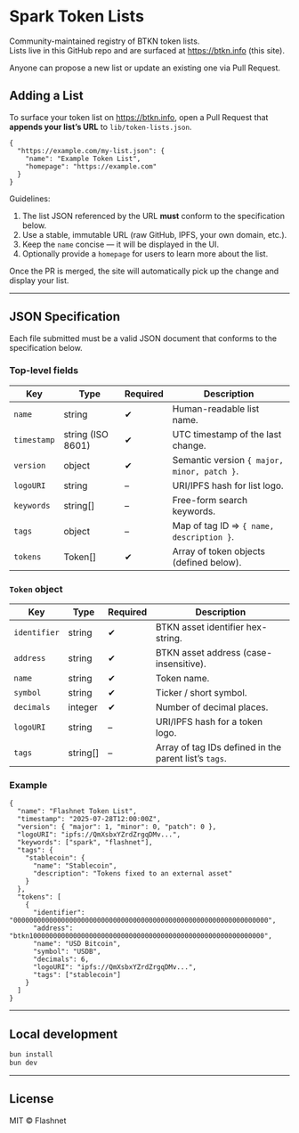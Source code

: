 # Spark Token Lists

Community-maintained registry of BTKN token lists.<br/>
Lists live in this GitHub repo and are surfaced at <https://btkn.info> (this site).

Anyone can propose a new list or update an existing one via Pull Request.

## Adding a List

To surface your token list on <https://btkn.info>, open a Pull Request that **appends your list’s URL** to `lib/token-lists.json`.

```jsonc
{
  "https://example.com/my-list.json": {
    "name": "Example Token List",
    "homepage": "https://example.com"
  }
}
```

Guidelines:

1. The list JSON referenced by the URL **must** conform to the specification below.
2. Use a stable, immutable URL (raw GitHub, IPFS, your own domain, etc.).
3. Keep the `name` concise — it will be displayed in the UI.
4. Optionally provide a `homepage` for users to learn more about the list.

Once the PR is merged, the site will automatically pick up the change and display your list.

---

## JSON Specification

Each file submitted must be a valid JSON document that conforms to the specification below.

### Top-level fields

| Key         | Type              | Required | Description                                 |
| ----------- | ----------------- | -------- | ------------------------------------------- |
| `name`      | string            | ✔︎       | Human-readable list name.                   |
| `timestamp` | string (ISO 8601) | ✔︎       | UTC timestamp of the last change.           |
| `version`   | object            | ✔︎       | Semantic version `{ major, minor, patch }`. |
| `logoURI`   | string            | –        | URI/IPFS hash for list logo.                |
| `keywords`  | string[]          | –        | Free-form search keywords.                  |
| `tags`      | object            | –        | Map of tag ID ⇒ `{ name, description }`.    |
| `tokens`    | Token[]           | ✔︎       | Array of token objects (defined below).     |

### `Token` object

| Key          | Type     | Required | Description                                           |
| ------------ | -------- | -------- | ----------------------------------------------------- |
| `identifier` | string   | ✔︎       | BTKN asset identifier hex-string.                     |
| `address`    | string   | ✔︎       | BTKN asset address (case-insensitive).                |
| `name`       | string   | ✔︎       | Token name.                                           |
| `symbol`     | string   | ✔︎       | Ticker / short symbol.                                |
| `decimals`   | integer  | ✔︎       | Number of decimal places.                             |
| `logoURI`    | string   | –        | URI/IPFS hash for a token logo.                       |
| `tags`       | string[] | –        | Array of tag IDs defined in the parent list’s `tags`. |

### Example

```jsonc
{
  "name": "Flashnet Token List",
  "timestamp": "2025-07-28T12:00:00Z",
  "version": { "major": 1, "minor": 0, "patch": 0 },
  "logoURI": "ipfs://QmXsbxYZrdZrgqDMv...",
  "keywords": ["spark", "flashnet"],
  "tags": {
    "stablecoin": {
      "name": "Stablecoin",
      "description": "Tokens fixed to an external asset"
    }
  },
  "tokens": [
    {
      "identifier": "0000000000000000000000000000000000000000000000000000000000000000",
      "address": "btkn10000000000000000000000000000000000000000000000000000000000",
      "name": "USD Bitcoin",
      "symbol": "USDB",
      "decimals": 6,
      "logoURI": "ipfs://QmXsbxYZrdZrgqDMv...",
      "tags": ["stablecoin"]
    }
  ]
}
```

---

## Local development

```bash
bun install
bun dev
```

---

## License

MIT © Flashnet
